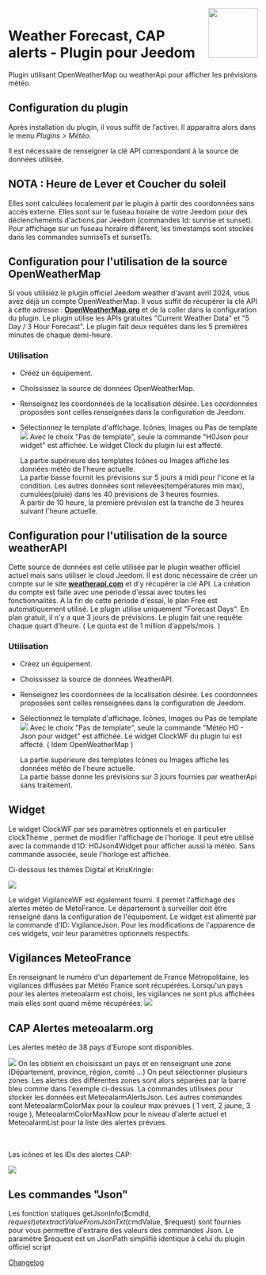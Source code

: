 <img align="right" src="../images/weatherForecast_icon.png" width="100">

# Weather Forecast, CAP alerts - Plugin pour Jeedom

Plugin utilisant OpenWeatherMap ou weatherApi pour afficher les prévisions météo.

## Configuration du plugin

Après installation du plugin, il vous suffit de l’activer.
Il apparaitra alors dans le menu *Plugins > Météo*.

Il est nécessaire de renseigner la clé API correspondant à la source de données utilisée.

## NOTA : Heure de Lever et Coucher du soleil

Elles sont calculées localement par le plugin à partir des coordonnées sans accés externe. Elles sont sur le fuseau horaire de votre Jeedom pour des déclenchements d'actions par Jeedom (commandes Id: sunrise et sunset). Pour affichage sur un fuseau horaire différent, les timestamps sont stockés dans les commandes sunriseTs et sunsetTs.

## Configuration pour l'utilisation de la source OpenWeatherMap

Si vous utilisiez le plugin officiel Jeedom weather d'avant avril 2024, vous avez déjà un compte OpenWeatherMap. Il vous suffit de récupérer la clé API à cette adresse : [**OpenWeatherMap.org**](https://home.openweathermap.org/api_keys) et de la coller dans la configuration du plugin.
Le plugin utilise les APIs gratuites "Current Weather Data" et "5 Day / 3 Hour Forecast".
Le plugin fait deux requêtes dans les 5 premières minutes de chaque demi-heure.

### Utilisation
- Créez un équipement. 
- Choississez la source de données OpenWeatherMap.
- Renseignez les coordonnées de la localisation désirée. Les coordonnées proposées sont celles renseignées dans la configuration de Jeedom.
- Sélectionnez le template d'affichage. Icônes, Images ou Pas de template
  <img src="../images/TemplatesOwm.png">
  Avec le choix "Pas de template", seule la commande "H0Json pour widget" est affichée. Le widget Clock du plugin lui est affecté.

  La partie supérieure des templates Icônes ou Images affiche les données météo de l'heure actuelle.<br>
  La partie basse fournit les prévisions sur 5 jours à midi pour l'icone et la condition. Les autres données sont relevées(températures min max), cumulées(pluie) dans les 40 prévisions de 3 heures fournies.<br>
  A partir de 10 heure, la première prévision est la tranche de 3 heures suivant l'heure actuelle.

## Configuration pour l'utilisation de la source weatherAPI

Cette source de données est celle utilisée par le plugin weather officiel actuel mais sans utiliser le cloud Jeedom. Il est donc nécessaire de créer un compte sur le site [**weatherapi.com**](https://www.weatherapi.com/my/) et d'y récupérer la clé API. La création du compte est faite avec une période d'essai avec toutes les fonctionnalités. A la fin de cette période d'essai, le plan Free est automatiquement utilisé.
Le plugin utilise uniquement "Forecast Days". En plan gratuit, il n'y a que 3 jours de prévisions. Le plugin fait une requête chaque quart d'heure. ( Le quota est de 1 million d'appels/mois. )

### Utilisation
- Créez un équipement. 
- Choississez la source de données WeatherAPI.
- Renseignez les coordonnées de la localisation désirée. Les coordonnées proposées sont celles renseignées dans la configuration de Jeedom.
- Sélectionnez le template d'affichage. Icônes, Images ou Pas de template
  <img src="../images/TemplatesWapi.png">
  Avec le choix "Pas de template", seule la commande "Météo H0 - Json pour widget" est affichée. Le widget ClockWF du plugin lui est affecté. ( Idem OpenWeatherMap )

  La partie supérieure des templates Icônes ou Images affiche les données météo de l'heure actuelle.<br>
  La partie basse donne les prévisions sur 3 jours fournies par weatherApi sans traitement.
  
## Widget
Le widget ClockWF par ses paramètres optionnels et en particulier clockTheme , permet de modifier l'affichage de l'horloge. Il peut etre utilisé avec la commande d'ID: H0Json4Widget pour afficher aussi la météo. Sans commande associée, seule l'horloge est affichée.

Ci-dessous les thèmes Digital et KrisKringle:

<img src="../images/ClockThemeDigitalAndKrisKringle.png">

Le widget VigilanceWF est également fourni. Il permet l'affichage des alertes météo de MétoFrance. Le département à surveiller doit être renseigné dans la configuration de l'équipement. Le widget est alimenté par la commande d'ID: VigilanceJson.
Pour les modifications de l'apparence de ces widgets, voir leur paramètres optionnels respectifs.

## Vigilances MeteoFrance
En renseignant le numéro d'un département de France Métropolitaine, les vigilances diffusées par Météo France sont récupérées.
Lorsqu'un pays pour les alertes meteoalarm est choisi, les vigilances ne sont plus affichées mais elles sont quand même récupérées.
<img src="../images/Vigilances-meteofrance.png">

## CAP Alertes meteoalarm.org
Les alertes météo de 38 pays d'Europe sont disponibles.

<img src="../images/weatherAlerts_CAP.png">
On les obtient en choisissant un pays et en renseignant une zone (Département, province, région, comté ...)
On peut sélectionner plusieurs zones. Les alertes des différentes zones sont alors séparées par la barre bleu comme dans l'exemple ci-dessus.
La commandes utilisées pour stocker les données est MeteoalarmAlertsJson. Les autres commandes sont MeteoalarmColorMax pour la couleur max prévues ( 1 vert, 2 jaune, 3 rouge ), MeteoalarmColorMaxNow pour le niveau d'alerte actuel et MeteoalarmList pour la liste des alertes prévues.

<br><br>
Les icônes et les IDs des alertes CAP:

<img src="../images/Meteoalarm-Icons-and-IDs-Ver.png">

## Les commandes "Json"
Les fonction statiques  getJsonInfo($cmdId, $request) et extractValueFromJsonTxt($cmdValue, $request) sont fournies pour vous permettre d'extraire des valeurs des commandes Json.
Le paramètre $request est un JsonPath simplifié identique à celui du plugin officiel script

  [Changelog](changelog.md)

